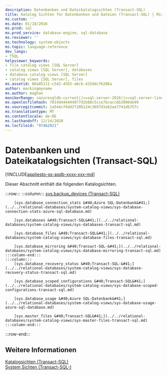 ```yaml
---
description: Datenbanken und Dateikatalogsichten (Transact-SQL)
title: Katalog Sichten für Datenbanken und Dateien (Transact-SQL) | Microsoft-Dokumentation
ms.custom: ''
ms.date: 01/18/2016
ms.prod: sql
ms.prod_service: database-engine, sql-database
ms.reviewer: ''
ms.technology: system-objects
ms.topic: language-reference
dev_langs:
- TSQL
helpviewer_keywords:
- file catalog views [SQL Server]
- catalog views [SQL Server], databases
- database catalog views [SQL Server]
- catalog views [SQL Server], files
ms.assetid: 60a05111-c542-45b5-a0cb-433ddcf6286a
author: markingmyname
ms.author: maghan
monikerRange: =azuresqldb-current||>=sql-server-2016||>=sql-server-linux-2017||=azuresqldb-mi-current
ms.openlocfilehash: 7014d444444977d1b88c5cce7bcaccbb2806de99
ms.sourcegitcommit: 1a544cf4dd2720b124c3697d1e62ae7741db757c
ms.translationtype: MT
ms.contentlocale: de-DE
ms.lasthandoff: 12/14/2020
ms.locfileid: "97462821"
---
```

# <a name="databases-and-files-catalog-views-transact-sql"></a>Datenbanken und Dateikatalogsichten (Transact-SQL)
[!INCLUDE[appliesto-ss-asdb-xxxx-xxx-md](../../includes/appliesto-ss-asdb-xxxx-xxx-md.md)]

  Dieser Abschnitt enthält die folgenden Katalogsichten.  

:::row:::
    :::column:::
        [sys.backup_devices &#40;Transact-SQL&#41;](../../relational-databases/system-catalog-views/sys-backup-devices-transact-sql.md)
        
        [sys.database_connection_stats &#40;Azure SQL-Datenbank&#41;](../../relational-databases/system-catalog-views/sys-database-connection-stats-azure-sql-database.md)
        
        [sys.databases &#40;Transact-SQL&#41;](../../relational-databases/system-catalog-views/sys-databases-transact-sql.md)
        
        [sys.database_files &#40;Transact-SQL&#41;](../../relational-databases/system-catalog-views/sys-database-files-transact-sql.md)
        
        [sys.database_mirroring &#40;Transact-SQL-&#41;](../../relational-databases/system-catalog-views/sys-database-mirroring-transact-sql.md)
    :::column-end:::
    :::column:::
        [sys.database_recovery_status &#40;Transact-SQL-&#41;](../../relational-databases/system-catalog-views/sys-database-recovery-status-transact-sql.md)
        
        [sys.database_scoped_configurations &#40;Transact-SQL&#41;](../../relational-databases/system-catalog-views/sys-database-scoped-configurations-transact-sql.md)
        
        [sys.database_usage &#40;Azure SQL-Datenbank&#41;](../../relational-databases/system-catalog-views/sys-database-usage-azure-sql-database.md)
        
        [sys.master_files &#40;Transact-SQL&#41;](../../relational-databases/system-catalog-views/sys-master-files-transact-sql.md)
    :::column-end:::
:::row-end:::

## <a name="see-also"></a>Weitere Informationen  
 [Katalogsichten &#40;Transact-SQL&#41;](../../relational-databases/system-catalog-views/catalog-views-transact-sql.md)   
 [System Sichten &#40;Transact-SQL-&#41;](../../t-sql/language-reference.md)  
  
